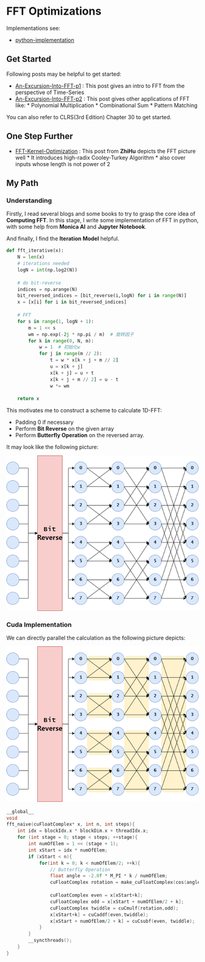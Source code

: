 # FFT Optimizations
Implementations see:
* [python-implementation](./fft.ipynb)
## Get Started
Following posts may be helpful to get started:
* [An-Excursion-Into-FFT-p1](https://mecha-mind.medium.com/an-excursion-into-fast-fourier-transform-part-1-8a6498ee0c10)
    : This post gives an intro to FFT from the perspective of Time-Series
* [An-Excursion-Into-FFT-p2](https://mecha-mind.medium.com/an-excursion-into-fast-fourier-transform-part-2-81461f125880)
    : This post gives other applications of FFT like:
        * Polynomial Multiplication
        * Combinational Sum
        * Pattern Matching

You can also refer to CLRS(3rd Edition) Chapter 30 to get started.

## One Step Further
* [FFT-Kernel-Optimization](https://zhuanlan.zhihu.com/p/389325484)
    : This post from **ZhiHu** depicts the FFT picture well
      * It introduces high-radix Cooley-Turkey Algorithm
      * also cover inputs whose length is not power of 2

## My Path
### Understanding
Firstly, I read several blogs and some books to try to grasp the core idea of **Computing FFT**. In this stage, I write some implementation of FFT in python, with some help from **Monica AI** and **Jupyter Notebook**.

And finally, I find the **Iteration Model** helpful.
```python
def fft_iterative(x):
    N = len(x)
    # iterations needed
    logN = int(np.log2(N))

    # do bit-reverse
    indices = np.arange(N)
    bit_reversed_indices = [bit_reverse(i,logN) for i in range(N)]
    x = [x[i] for i in bit_reversed_indices]

    # FFT 
    for s in range(1, logN + 1):
        m = 1 << s 
        wm = np.exp(-2j * np.pi / m)  # 旋转因子
        for k in range(0, N, m):
            w = 1  # 初始化w
            for j in range(m // 2):
                t = w * x[k + j + m // 2]
                u = x[k + j]
                x[k + j] = u + t
                x[k + j + m // 2] = u - t
                w *= wm 

    return x
```

This motivates me to construct a scheme to calculate 1D-FFT:
  
* Padding 0 if necessary
* Perform **Bit Reverse** on the given array
* Perform **Butterfly Operation** on the reversed array.

It may look like the following picture:

<img src="./figure/fft.png" width=600 />

### Cuda Implementation
We can directly parallel the calculation as the following picture depicts:

<img src="./figure/fft_naive.png" width=600/>

```cpp
__global__
void
fft_naive(cuFloatComplex* x, int n, int steps){
	int idx = blockIdx.x * blockDim.x + threadIdx.x;
	for (int stage = 0; stage < steps; ++stage){
		int numOfElem = 1 << (stage + 1);
		int xStart = idx * numOfElem;
		if (xStart < n){
			for(int k = 0; k < numOfElem/2; ++k){
				// Butterfly Operation
				float angle = -2.0f * M_PI * k / numOfElem;
				cuFloatComplex rotation = make_cuFloatComplex(cos(angle), sin(angle));

				cuFloatComplex even = x[xStart+k];
				cuFloatComplex odd = x[xStart + numOfElem/2 + k];
				cuFloatComplex twiddle = cuCmulf(rotation,odd);
				x[xStart+k] = cuCaddf(even,twiddle);
				x[xStart + numOfElem/2 + k] = cuCsubf(even, twiddle);  
			}
		}
		__syncthreads();
	}
}
```
